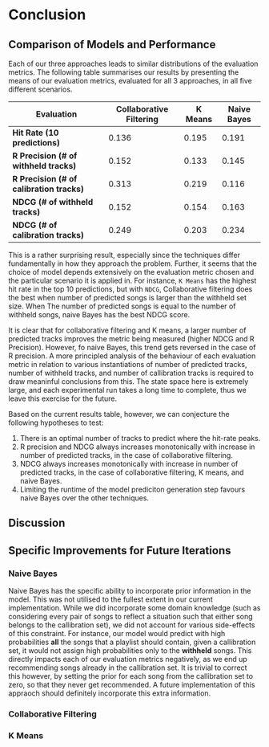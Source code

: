 # Conclusion

## Comparison of Models and Performance
<!-- How did individual modeling approches compare to each other and score? You can include the three sets of model metrics charts here side by side in a table -->

Each of our three approaches leads to similar distributions of the evaluation metrics. The following table summarises our results by presenting the means of our evaluation metrics, evaluated for all 3 approaches, in all five different scenarios.

| Evaluation  | Collaborative Filtering | K Means | Naive Bayes |
|-------------|-------------------------|---------|-------------|
| **Hit Rate (10 predictions)**    | 0.136                   | 0.195   | 0.191       |
| **R Precision (# of withheld tracks)** | 0.152                   | 0.133   | 0.145       |
| **R Precision (# of calibration tracks)** | 0.313                   | 0.219   | 0.116       |
| **NDCG (# of withheld tracks)**        | 0.152                   | 0.154   | 0.163       |
| **NDCG (# of calibration tracks)**        | 0.249                   | 0.203   | 0.234       |

This is a rather surprising result, especially since the techniques differ fundamentally in how they approach the problem. Further, it seems that the choice of model depends extensively on the evaluation metric chosen and the particular scenario it is applied in. For instance, `K Means` has the highest hit rate in the top 10 predictions, but with `NDCG`, Collaborative filtering does the best when number of predicted songs is larger than the withheld set size. When The number of predicted songs is equal to the number of withheld songs, naive Bayes has the best NDCG score.

It is clear that for collaborative filtering and K means, a larger number of predicted tracks improves the metric being measured (higher NDCG and R Precision). However, fo naive Bayes, this trend gets reversed in the case of R precision. A more principled analysis of the behaviour of each evaluation metric in relation to various instantiations of number of predicted tracks, number of withheld tracks, and number of callibration tracks is required to draw meaninful conclusions from this. The state space here is extremely large, and each experimental run takes a long time to complete, thus we leave this exercise for the future.

Based on the current results table, however, we can conjecture the following hypotheses to test:
1. There is an optimal number of tracks to predict where the hit-rate peaks.
2. R precision and NDCG always increases monotonically with increase in number of predicted tracks, in the case of collaborative filtering.
3. NDCG always increases monotonically with increase in number of predicted tracks, in the case of collaborative filtering, K means, and naive Bayes.
4. Limiting the runtime of the model prediciton generation step favours naive Bayes over the other techniques.


## Discussion
<!-- How did we do overall? Are the scores comparable to other models? Is there a chance that some of our predictions were better than what was in the original playlists? -->

## Specific Improvements for Future Iterations

### Naive Bayes
Naive Bayes has the specific ability to incorporate prior information in the model. This was not utilised to the fullest extent in our current implementation. While we did incorporate some domain knowledge (such as considering every pair of songs to reflect a situation such that either song belongs to the callibration set), we did not account for various side-effects of this constraint. For instance, our model would predict with high probabilities **all** the songs that a playlist should contain, given a callibration set, it would not assign high probabilities only to the **withheld** songs. This directly impacts each of our evaluation metrics negatively, as we end up recommending songs already in the callibration set. It is trivial to correct this however, by setting the prior for each song from the callibration set to zero, so that they never get recommended. A future implementation of this appraoch should definitely incorporate this extra information.

### Collaborative Filtering

### K Means

<!-- Could we incorporate additional data, like Genre, into a future iteration -->
<!-- Would we want to adapt the code for scalability and performance -->
<!-- Could we extend these approaches to another task, e.g., predicting courses you may like based on your course reviews and others' course reviews, as well as you major and other courses in your Crimson Cart? -->
